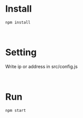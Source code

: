 # Install

```
npm install
```

<br/>

# Setting

Write ip or address in src/config.js

<br/>


# Run

```
npm start
```